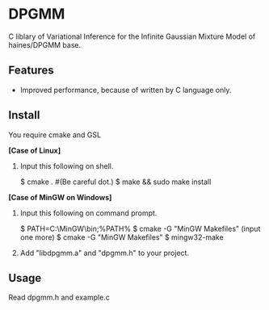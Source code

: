 ﻿DPGMM
=============

C liblary of Variational Inference for the Infinite Gaussian Mixture Model of haines/DPGMM base.

## Features
* Improved performance, because of written by C language only.


## Install
You require cmake and GSL

**[Case of Linux]**  
1. Input this following on shell.  

    $ cmake .     #(Be careful dot.)
    $ make && sudo make install

**[Case of MinGW on Windows]**  
1. Input this following on command prompt.

    $ PATH=C:\MinGW\bin;%PATH%
    $ cmake -G "MinGW Makefiles"
    (input one more)
    $ cmake -G "MinGW Makefiles"
    $  mingw32-make

2. Add "libdpgmm.a" and "dpgmm.h"  to your project.

## Usage
Read dpgmm.h and example.c
